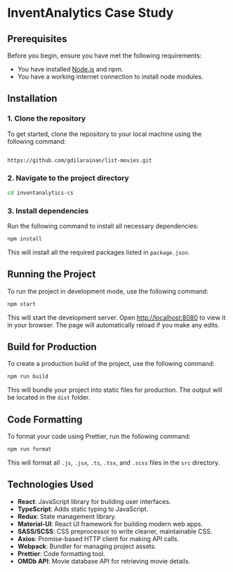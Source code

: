 
# InventAnalytics Case Study

## Prerequisites

Before you begin, ensure you have met the following requirements:

- You have installed [Node.js](https://nodejs.org/en/) and npm.
- You have a working internet connection to install node modules.

## Installation

### 1. Clone the repository

To get started, clone the repository to your local machine using the following command:

```bash

https://github.com/gdilarainan/list-movies.git
```

### 2. Navigate to the project directory

```bash
cd inventanalytics-cs
```

### 3. Install dependencies

Run the following command to install all necessary dependencies:

```bash
npm install
```

This will install all the required packages listed in `package.json`.

## Running the Project

To run the project in development mode, use the following command:

```bash
npm start
```

This will start the development server. Open [http://localhost:8080](http://localhost:8080) to view it in your browser. The page will automatically reload if you make any edits.

## Build for Production

To create a production build of the project, use the following command:

```bash
npm run build
```

This will bundle your project into static files for production. The output will be located in the `dist` folder.

## Code Formatting

To format your code using Prettier, run the following command:

```bash
npm run format
```

This will format all `.js`, `.jsx`, `.ts`, `.tsx`, and `.scss` files in the `src` directory.


## Technologies Used

- **React**: JavaScript library for building user interfaces.
- **TypeScript**: Adds static typing to JavaScript.
- **Redux**: State management library.
- **Material-UI**: React UI framework for building modern web apps.
- **SASS/SCSS**: CSS preprocessor to write cleaner, maintainable CSS.
- **Axios**: Promise-based HTTP client for making API calls.
- **Webpack**: Bundler for managing project assets.
- **Prettier**: Code formatting tool.
- **OMDb API**: Movie database API for retrieving movie details.

